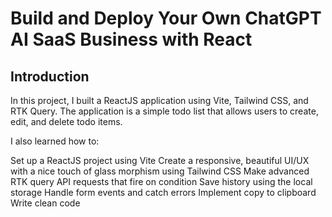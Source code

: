 # Build and Deploy Your Own ChatGPT AI SaaS Business with React


## Introduction
In this project, I built a ReactJS application using Vite, Tailwind CSS, and RTK Query. The application is a simple todo list that allows users to create, edit, and delete todo items.

I also learned how to:

Set up a ReactJS project using Vite
Create a responsive, beautiful UI/UX with a nice touch of glass morphism using Tailwind CSS
Make advanced RTK query API requests that fire on condition
Save history using the local storage
Handle form events and catch errors
Implement copy to clipboard
Write clean code
